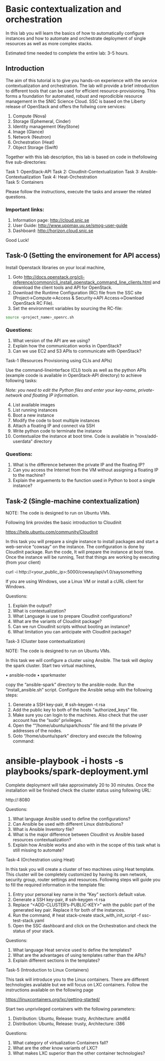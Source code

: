 # Basic contextualization and orchestration 

In this lab you will learn the basics of how to automatically configure instances and how to automate and orchestrate deployment of single resources as well as more complex stacks.  

Estimated time needed to complete the entire lab: 3-5 hours.

## Introduction

The aim of this tutorial is to give you hands-on experience with the service contextualization and orchestration. The lab will provide a brief introduction to different tools that can be used for efficient resource-provisioning. This forms a foundation for automated, robust and reprodicible resource management in the SNIC Science Cloud. SSC is based on the Liberty release of OpenStack and offers the follwing core services: 

1.	Compute (Nova)
2.	Storage (Ephemeral, Cinder)
3.	Identity management (KeyStone)
4.	Image (Glance)
5.	Network (Neutron)
6.	Orchestration (Heat) 
7.	Object Storage (Swift)

Together with this lab description, this lab is based on code in thefollowing five sub-directories: 

Task 1: OpenStack-API
Task 2: CloudInit-Contextualization
Task 3: Ansible-Contextualization
Task 4: Heat-Orchestration  
Task 5: Containers 

Please follow the instructions, execute the tasks and answer the related questions. 

### Important links:

1.	Information page: http://cloud.snic.se
2.	User Guide: http://www.uppmax.uu.se/smog-user-guide
3.	Dashboard: http://horizon.cloud.snic.se

Good Luck!

## Task-0 (Setting the environement for API access)

Install Openstack libraries on your local machine,
 
1.	Goto http://docs.openstack.org/cli-reference/common/cli_install_openstack_command_line_clients.html
and download the client tools and API for OpenStack. 
2.	Download the Runtime Configuration (RC) file from the SSC site (Project->Compute->Access & Security->API Access->Download OpenStack RC File).
3.	Set the environment variables by sourcing the RC-file:
```bash
source <project_name>_openrc.sh
```

### Questions:

1.	What version of the API are we using? 
2.	Explain how the communication works in OpenStack?
3.	Can we use EC2 and S3 APIs to communicate with OpenStack?

Task-1 (Resources Provisioning using CLIs and APIs)

Use the command-lineinterface (CLI) tools as well as the python APIs (example coode is available in OpenStack-API directory) to achieve following tasks: 

*Note: you need to edit the Python files and enter your key-name, private-network and floating IP information.*

4.	List available images
5.	List running instances
6.	Boot a new instance
7.	Modify the code to boot multiple instances 
8.	Attach a floating IP and connect via SSH
9.	Write python code to terminate the instance  
10.	 Contextualize the instance at boot time. Code is available in “nova/add-userdata” directory

### Questions:

1.	What is the difference between the private IP and the floating IP?
2.	Can you access the Internet from the VM without assigning a floating IP to the machine?
3.	Explain the arguements to the function used in Python to boot a single instance?

## Task-2 (Single-machine contextualization)

NOTE: The code is designed to run on Ubuntu VMs. 

Following link provides the basic introduction to Cloudinit 

https://help.ubuntu.com/community/CloudInit

In this task you will prepare a single instance to install packages and start a web-service “cowsay” on the instance.  The configuration is done by CloudInit package. Run the code, It will prepare the instance at boot time. Once the instance will be running, Test that things are working by executing (from your client)

curl -i http://<your_public_ip>:5000/cowsay/api/v1.0/saysomething

If you are using Windows, use a Linux VM or install a cURL client for Windows.
 

Questions:

1.	Explain the output?
2.	 What is contextualization? 
3.	What Language is use to prepare CloudInit configurations?  
4.	What are the variants of CloudInit package?  
5.	Can we run CloudInit scripts without booting an instance? 
6.	What limitation you can anticipate with CloudInit package?

Task-3 (Cluster base contextualization)

NOTE: The code is designed to run on Ubuntu VMs.

In this task we will configure a cluster using Ansible. The task will deploy the spark cluster. Start two virtual machines, 

•	ansible-node
•	sparkmaster

copy the “ansible-spark” directory to the ansible-node. Run the “install_ansible.sh” script. Configure the Ansible setup with the following steps:

1.	Generate a SSH key-pair, # ssh-keygen –t rsa
2.	Add the public key to both of the hosts “authorized_keys” file. 
3.	Make sure you can login to the machines. Also check that the user account has the “sudo” privileges.
4.	Open the ““/home/ubuntu/spark/hosts” file and fill the private IP addresses of the nodes.  
5.	Goto “/home/ubuntu/spark” directory and execute the following command:

# ansible-playbook -i hosts -s playbooks/spark-deployment.yml   

Complete deployment will take approximately 20 to 30 minutes. Once the installation will be finished check the cluster status using following URL: 

http://<floating-IP-sparkmaster>:8080
 
Questions:

1.	What language Ansible used to define the configurations? 
2.	Can Ansible be used with different Linux distributions? 
3.	What is Ansible Inventory file?
4.	What is the major difference between CloudInit vs Ansible based resources contextualization?
5.	Explain how Ansible works and also with in the scope of this task what is still missing to automate?  

Task-4 (Orchestration using Heat)

In this task you will create a cluster of two machines using Heat template. This cluster will be completely customized by having its own network, security group, router settings and resources. Following steps will guide you to fill the required information in the template file:

1.	Entry your personal key name in the “Key” section’s default value.
2.	Generate a SSH key-pair, # ssh-keygen –t rsa
3.	Replace “<ADD-CLUSTER’s-PUBLIC-KEY>” with the public part of the generated key pair. Replace it for both of the instances.
4.	Run the command, # heat stack-create stack_with_init_script -f ssc-test-stack.yaml
5.	Open the SSC dashboard and click on the Orchestration and check the status of your stack.  
 
Questions:

1.	What language Heat service used to define the templates?
2.	What are the advantages of using templates rather than the APIs?
3.	Explain different sections in the templates?


Task-5 (Introduction to Linux Containers)

This task will introduce you to the Linux containers. There are different technologies available but we will focus on LXC containers. Follow the instructions available on the following page 

https://linuxcontainers.org/lxc/getting-started/

Start two unprivileged containers with the following parameters: 

1.	Distribution: Ubuntu, Release: trusty, Architecture: amd64
2.	Distribution: Ubuntu, Release: trusty, Architecture: i386

Questions:

1.	What category of virtualization Containers fall?
2.	What are the other know variants of LXC? 
3.	What makes LXC superior than the other container technologies?  


